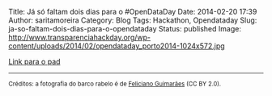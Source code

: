 Title: Já só faltam dois dias para o #OpenDataDay
Date: 2014-02-20 17:39
Author: saritamoreira
Category: Blog
Tags: Hackathon, Opendataday
Slug: ja-so-faltam-dois-dias-para-o-opendataday
Status: published
Image: http://www.transparenciahackday.org/wp-content/uploads/2014/02/opendataday_porto2014-1024x572.jpg

[Link para o pad](http://piratepad.be/p/opendataday-pt "Pad colaborativo do Open Data Day 2014 Porto")

------------------------------------------------------------------------

<small>Créditos: a fotografia do barco rabelo é de [Feliciano Guimarães](https://www.flickr.com/photos/jsome1/486574440/sizes/o/in/photostream/) (CC BY 2.0).</small>
